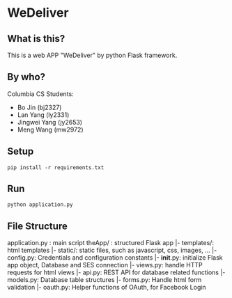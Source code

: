 # WeDeliver

## What is this?
This is a web APP "WeDeliver" by python Flask framework.

## By who?
Columbia CS Students:
- Bo Jin (bj2327)
- Lan Yang (ly2331)
- Jingwei Yang (jy2653)
- Meng Wang (mw2972)

## Setup
`pip install -r requirements.txt`

## Run
`python application.py`

## File Structure
application.py : main script
theApp/ : structured Flask app
  |- templates/: html templates
  |- static/: static files, such as javascript, css, images, ...
  |- config.py: Credentials and configuration constants
  |- __init__.py: initialize Flask app object, Database and SES connection
  |- views.py: handle HTTP requests for html views
  |- api.py: REST API for database related functions
  |- models.py: Database table structures
  |- forms.py: Handle html form validation
  |- oauth.py: Helper functions of OAuth, for Facebook Login
